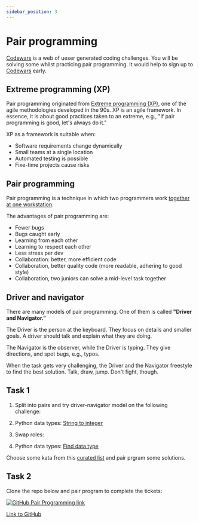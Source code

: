 ```yaml
---
sidebar_position: 3
---
```


# Pair programming

[Codewars](https://www.codewars.com/) is a web of ueser generated coding challenges.
You will be solving some whilst practicing pair programming.
It would help to sign up to [Codewars](https://www.codewars.com/) early.

## Extreme programming (XP)

Pair programming originated from [Extreme programming (XP)](https://en.wikipedia.org/wiki/Extreme_programming), one of the agile methodologies developed in the 90s. XP is an agile framework. In essence, it is about good practices taken to an extreme, e.g., "if pair programming is good, let's always do it."

XP as a framework is suitable when:

- Software requirements change dynamically
- Small teams at a single location
- Automated testing is possible
- Fixe-time projects cause risks

## Pair programming

Pair programming is a technique in which two programmers work [together at one workstation](https://en.wikipedia.org/wiki/Pair_programming).

The advantages of pair programming are:

- Fewer bugs
- Bugs caught early
- Learning from each other
- Learning to respect each other
- Less stress per dev
- Collaboration: better, more efficient code
- Collaboration, better quality code (more readable, adhering to good style)
- Collaboration, two juniors can solve a mid-level task together

## Driver and navigator

There are many models of pair programming. One of them is called **"Driver and Navigator."**

The Driver is the person at the keyboard. They focus on details and smaller goals. A driver should talk and explain what they are doing.

The Navigator is the observer, while the Driver is typing. They give directions, and spot bugs, e.g., typos.

When the task gets very challenging, the Driver and the Navigator freestyle to find the best solution. Talk, draw, jump. Don't fight, though.

## Task 1

1. Split into pairs and try driver-navigator model on the following challenge:

2. Python data types: [String to integer](https://www.codewars.com/kata/54fdadc8762e2e51e400032c/python)

3. Swap roles:

4. Python data types: [Find data type](https://www.codewars.com/kata/55a5bfaa756cfede78000026/python)

Choose some kata from this [curated list](https://www.codewars.com/collections/python-beginner-katas-comprehensive) and pair prgram some solutions.

## Task 2

Clone the repo below and pair program to complete the tickets:

[<img
    src="/img/icons/github-logo.svg"
    alt="GitHub Pair Programming link"
/>](https://github.com/EDGENortheastern/pull-request-pair-practice)

[Link to GitHub](https://github.com/EDGENortheastern/pull-request-pair-practice)